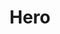 ---
menu: Top
hero:
    overlay: dark
    overlay_gradient:
        - '0.9'
        - '0.4'
    overlay_direction: bottom
    alignment: left
    image: EfSI2023_Curious-Fieldwork.jpg
    text: auto
    title:
        text: 'Redefining Tomorrow'
    content: 'dharavi.org is a journal of critical theory and strategy, offering exceptional perspectives on the future of Dharavi''s redevelopment.'
title: Hero
---